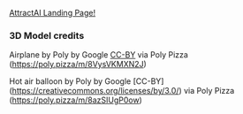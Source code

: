 [AttractAI Landing Page!](https://attract-ai-github-io.vercel.app/)

### 3D Model credits

Airplane by Poly by Google [CC-BY](https://creativecommons.org/licenses/by/3.0/) via Poly Pizza (https://poly.pizza/m/8VysVKMXN2J)

Hot air balloon by Poly by Google [CC-BY] (https://creativecommons.org/licenses/by/3.0/) via Poly Pizza (https://poly.pizza/m/8azSIUgP0ow)
